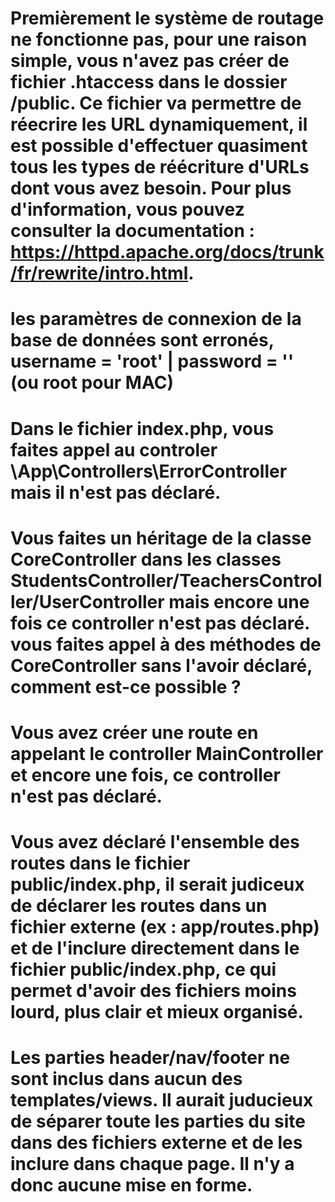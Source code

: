 # Premièrement le système de routage ne fonctionne pas, pour une raison simple, vous n'avez pas créer de fichier .htaccess dans le dossier /public. Ce fichier va permettre de réecrire les URL dynamiquement, il est possible d'effectuer quasiment tous les types de réécriture d'URLs dont vous avez besoin. Pour plus d'information, vous pouvez consulter la documentation : https://httpd.apache.org/docs/trunk/fr/rewrite/intro.html.

# les paramètres de connexion de la base de données sont erronés, username = 'root' | password = '' (ou root pour MAC)

# Dans le fichier index.php, vous faites appel au controler \App\Controllers\ErrorController mais il n'est pas déclaré.

# Vous faites un héritage de la classe CoreController dans les classes StudentsController/TeachersController/UserController mais encore une fois ce controller n'est pas déclaré. vous faites appel à des méthodes de CoreController sans l'avoir déclaré, comment est-ce possible ?

# Vous avez créer une route en appelant le controller MainController et encore une fois, ce controller n'est pas déclaré.

# Vous avez déclaré l'ensemble des routes dans le fichier public/index.php, il serait judiceux de déclarer les routes dans un fichier externe (ex : app/routes.php) et de l'inclure directement dans le fichier public/index.php, ce qui permet d'avoir des fichiers moins lourd, plus clair et mieux organisé.

# Les parties header/nav/footer ne sont inclus dans aucun des templates/views. Il aurait juducieux de séparer toute les parties du site dans des fichiers externe et de les inclure dans chaque page. Il n'y a donc aucune mise en forme.




